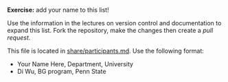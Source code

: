 
**Exercise:** add your name to this list! 

Use the information in the lectures on version control and documentation to expand this list.
Fork the repository, make the changes then create a *pull request*.

This file is located in [share/participants.md][url]. Use the following format:

* Your Name Here, Department, University 
* Di Wu, BG program, Penn State

[url]: https://github.com/biostars/bootcamp-central/blob/master/web/2016/share/participants.md
